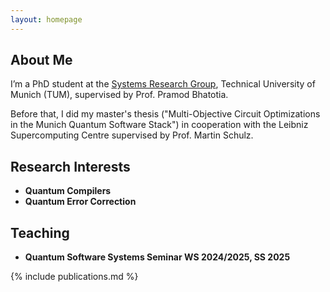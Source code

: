 ```yaml
---
layout: homepage
---
```


## About Me

I’m a PhD student  at the [Systems Research Group](https://dse.in.tum.de/), Technical University of Munich (TUM), supervised by Prof. Pramod Bhatotia.

Before that, I did my master's thesis ("Multi-Objective Circuit Optimizations in the Munich Quantum Software Stack") in cooperation with the Leibniz Supercomputing Centre supervised by Prof. Martin Schulz.

## Research Interests

- **Quantum Compilers** 
- **Quantum Error Correction** 

## Teaching

- **Quantum Software Systems Seminar WS 2024/2025, SS 2025**

{% include publications.md %}
